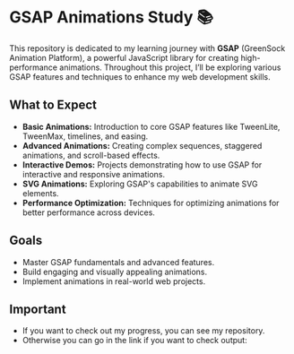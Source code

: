 # GSAP Animations Study 📚

This repository is dedicated to my learning journey with **GSAP** (GreenSock Animation Platform), a powerful JavaScript library for creating high-performance animations. Throughout this project, I’ll be exploring various GSAP features and techniques to enhance my web development skills.

## What to Expect

- **Basic Animations:** Introduction to core GSAP features like TweenLite, TweenMax, timelines, and easing.
- **Advanced Animations:** Creating complex sequences, staggered animations, and scroll-based effects.
- **Interactive Demos:** Projects demonstrating how to use GSAP for interactive and responsive animations.
- **SVG Animations:** Exploring GSAP's capabilities to animate SVG elements.
- **Performance Optimization:** Techniques for optimizing animations for better performance across devices.

## Goals

- Master GSAP fundamentals and advanced features.
- Build engaging and visually appealing animations.
- Implement animations in real-world web projects.

## Important

- If you want to check out my progress, you can see my repository.
- Otherwise you can go in the link if you want to check output: 
